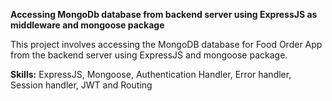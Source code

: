 **Accessing MongoDb database from backend server using ExpressJS as middleware and mongoose package**

This project involves accessing the MongoDB database for Food Order App from the backend server using ExpressJS and mongoose package.

**Skills:**  ExpressJS, Mongoose, Authentication Handler, Error handler, Session handler, JWT and Routing

